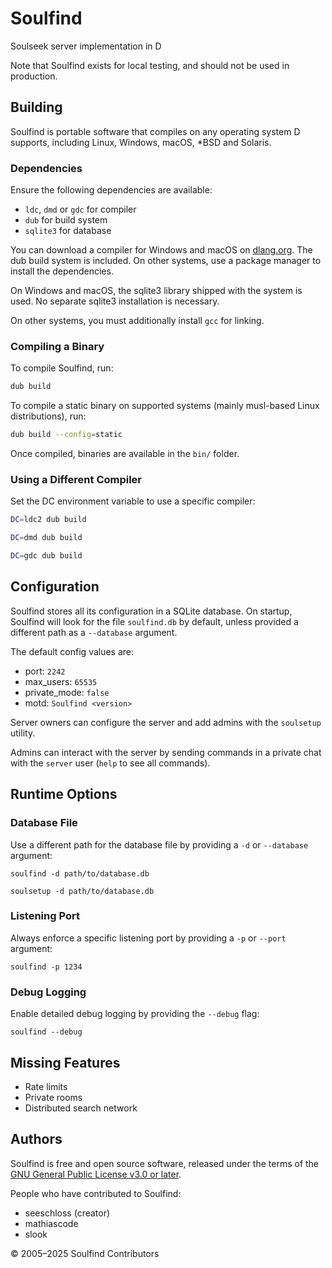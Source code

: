 <!--
  SPDX-FileCopyrightText: 2024-2025 Soulfind Contributors
  SPDX-FileCopyrightText: 2005 SeeSchloss <seeschloss@seeschloss.org>
  SPDX-License-Identifier: GPL-3.0-or-later
-->

# Soulfind

Soulseek server implementation in D

Note that Soulfind exists for local testing, and should not be used in
production.


## Building

Soulfind is portable software that compiles on any operating system D supports,
including Linux, Windows, macOS, *BSD and Solaris.


### Dependencies

Ensure the following dependencies are available:
 - `ldc`, `dmd` or `gdc` for compiler
 - `dub` for build system
 - `sqlite3` for database

You can download a compiler for Windows and macOS on [dlang.org](https://dlang.org/download.html).
The dub build system is included. On other systems, use a package manager to
install the dependencies.

On Windows and macOS, the sqlite3 library shipped with the system is used. No
separate sqlite3 installation is necessary.

On other systems, you must additionally install `gcc` for linking.


### Compiling a Binary

To compile Soulfind, run:

```sh
dub build
```

To compile a static binary on supported systems (mainly musl-based Linux
distributions), run:

```sh
dub build --config=static
```

Once compiled, binaries are available in the `bin/` folder.


### Using a Different Compiler

Set the DC environment variable to use a specific compiler:

```sh
DC=ldc2 dub build
```

```sh
DC=dmd dub build
```

```sh
DC=gdc dub build
```


## Configuration

Soulfind stores all its configuration in a SQLite database. On startup,
Soulfind will look for the file `soulfind.db` by default, unless provided a
different path as a `--database` argument.

The default config values are:

 - port: `2242`
 - max_users: `65535`
 - private_mode: `false`
 - motd: `Soulfind <version>`

Server owners can configure the server and add admins with the `soulsetup`
utility.

Admins can interact with the server by sending commands in a private
chat with the `server` user (`help` to see all commands).


## Runtime Options

### Database File

Use a different path for the database file by providing a `-d` or `--database`
argument:

```
soulfind -d path/to/database.db
```

```
soulsetup -d path/to/database.db
```

### Listening Port

Always enforce a specific listening port by providing a `-p` or `--port`
argument:

```
soulfind -p 1234
```

### Debug Logging

Enable detailed debug logging by providing the `--debug` flag:

```
soulfind --debug
```


## Missing Features

 - Rate limits
 - Private rooms
 - Distributed search network


## Authors

Soulfind is free and open source software, released under the terms of the
[GNU General Public License v3.0 or later](https://www.gnu.org/licenses/gpl-3.0-standalone.html).

People who have contributed to Soulfind:

 - seeschloss (creator)
 - mathiascode
 - slook

© 2005–2025 Soulfind Contributors
